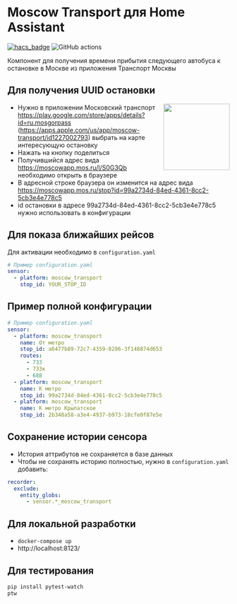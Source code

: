 # Moscow Transport для Home Assistant

[![hacs_badge](https://img.shields.io/badge/HACS-Custom-orange.svg)](https://github.com/custom-components/hacs)
![GitHub actions](https://github.com/egmen/moscow_transport/actions/workflows/validate.yml/badge.svg)

Компонент для получения времени прибытия следующего автобуса к остановке в Москве из приложения Транспорт Москвы

## Для получения UUID остановки
<img src="https://raw.githubusercontent.com/egmen/moscow_transport/main/assets/transport_app_screenshot.jpg" width="150px" align="right" />

- Нужно в приложении Московский транспорт https://play.google.com/store/apps/details?id=ru.mosgorpass (https://apps.apple.com/us/app/moscow-transport/id1227002793) выбрать на карте интересующую остановку
- Нажать на кнопку поделиться
- Получившийся адрес вида https://moscowapp.mos.ru/l/S0G3Qb необходимо открыть в браузере
- В адресной строке браузера он изменится на адрес вида https://moscowapp.mos.ru/stop?id=99a2734d-84ed-4361-8cc2-5cb3e4e778c5
- id остановки в адресе 99a2734d-84ed-4361-8cc2-5cb3e4e778c5 нужно использовать в конфигурации

## Для показа ближайших рейсов
Для активации необходимо в `configuration.yaml`
```yaml
# Пример configuration.yaml
sensor:
  - platform: moscow_transport
    stop_id: YOUR_STOP_ID
```

## Пример полной конфигурации
```yaml
# Пример configuration.yaml
sensor:
  - platform: moscow_transport
    name: От метро
    stop_id: a6477b89-72c7-4359-8286-3f148874d653
    routes:
      - 733
      - 733к
      - 688
  - platform: moscow_transport
    name: К метро
    stop_id: 99a2734d-84ed-4361-8cc2-5cb3e4e778c5
  - platform: moscow_transport
    name: К метро Крылатское
    stop_id: 2b348a58-a3e4-4937-b973-18cfe0f87e5e
```

## Сохранение истории сенсора
- История аттрибутов не сохраняется в базе данных
- Чтобы не сохранять историю полностью, нужно в `configuration.yaml` добавить:
```yaml
recorder:
  exclude:
    entity_globs:
      - sensor.*_moscow_transport
```

## Для локальной разработки
- ```docker-compose up```
- http://localhost:8123/

## Для тестирования
```bash
pip install pytest-watch
ptw
```
